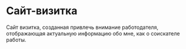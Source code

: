 # Сайт-визитка
Сайт визитка, созданная привлечь внимание работодателя, отображающая актуальную информацию обо мне, как о соискателе работы.
